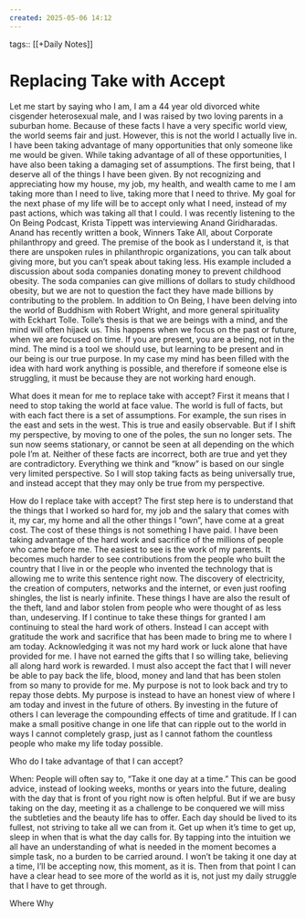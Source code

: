 ```yaml
---
created: 2025-05-06 14:12
---
```

tags:: [[+Daily Notes]]

# Replacing Take with Accept
Let me start by saying who I am, I am a 44 year old divorced white cisgender heterosexual male, and I was raised by two loving parents in a suburban home. Because of these facts I have a very specific world view, the world seems fair and just. However, this is not the world I actually live in. I have been taking advantage of many opportunities that only someone like me would be given. While taking advantage of all of these opportunities, I have also been taking a damaging set of assumptions. The first being, that I deserve all of the things I have been given. By not recognizing and appreciating how my house, my job, my health, and wealth came to me I am taking more than I need to live, taking more that I need to thrive. My goal for the next phase of my life will be to accept only what I need, instead of my past actions, which was taking all that I could. 
I was recently listening to the On Being Podcast, Krista Tippett was interviewing Anand Giridharadas. Anand has recently written a book, Winners Take All, about Corporate philanthropy and greed. The premise of the book as I understand it, is that there are unspoken rules in philanthropic organizations, you can talk about giving more, but you can’t speak about taking less. His example included a discussion about soda companies donating money to prevent childhood obesity. The soda companies can give millions of dollars to study childhood obesity, but we are not to question the fact they have made billions by contributing to the problem. In addition to On Being, I have been delving into the world of Buddhism with Robert Wright, and more general spirituality with Eckhart Tolle. Tolle’s thesis is that we are beings with a mind, and the mind will often hijack us. This happens when we focus on the past or future, when we are focused on time. If you are present, you are a being, not in the mind. The mind is a tool we should use, but learning to be present and in our being is our true purpose. In my case my mind has been filled with the idea with hard work anything is possible, and therefore if someone else is struggling, it must be because they are not working hard enough.

What does it mean for me to replace take with accept? First it means that I need to stop taking the world at face value. The world is full of facts, but with each fact there is a set of assumptions. For example, the sun rises in the east and sets in the west. This is true and easily observable. But if I shift my perspective, by moving to one of the poles, the sun no longer sets. The sun now seems stationary, or cannot be seen at all depending on the which pole I’m at. Neither of these facts are incorrect, both are true and yet they are contradictory. Everything we think and “know” is based on our single very limited perspective. So I will stop taking facts as being universally true, and instead accept that they may only be true from my perspective.

How do I replace take with accept? The first step here is to understand that the things that I worked so hard for, my job and the salary that comes with it, my car, my home and all the other things I “own”, have come at a great cost. The cost of these things is not something I have paid. I have been taking advantage of the hard work and sacrifice of the millions of people who came before me. The easiest to see is the work of my parents. It becomes much harder to see contributions from the people who built the country that I live in or the people who invented the technology that is allowing me to write this sentence right now. The discovery of electricity, the creation of computers, networks and the internet, or even just roofing shingles, the list is nearly infinite. These things I have are also the result of the theft, land and labor stolen from people who were thought of as less than, undeserving. If I continue to take these things for granted I am continuing to steal the hard work of others. Instead I can accept with gratitude the work and sacrifice that has been made to bring me to where I am today. Acknowledging it was not my hard work or luck alone that have provided for me. I have not earned the gifts that I so willing take, believing all along hard work is rewarded. I must also accept the fact that I will never be able to pay back the life, blood, money and land that has been stolen from so many to provide for me. My purpose is not to look back and try to repay those debts. My purpose is instead to have an honest view of where I am today and invest in the future of others. By investing in the future of others I can leverage the compounding effects of time and gratitude. If I can make a small positive change in one life that can ripple out to the world in ways I cannot completely grasp, just as I cannot fathom the countless people who make my life today possible.

Who do I take advantage of that I can accept?

When: People will often say to, “Take it one day at a time.” This can be good advice, instead of looking weeks, months or years into the future, dealing with the day that is front of you right now is often helpful. But if we are busy taking on the day, meeting it as a challenge to be conquered we will miss the subtleties and the beauty life has to offer. Each day should be lived to its fullest, not striving to take all we can from it. Get up when it’s time to get up, sleep in when that is what the day calls for. By tapping into the intuition we all have an understanding of what is needed in the moment becomes a simple task, no a burden to be carried around. I won’t be taking it one day at a time, I’ll be accepting now, this moment, as it is. Then from that point I can have a clear head to see more of the world as it is, not just my daily struggle that I have to get through.  

Where 
Why


